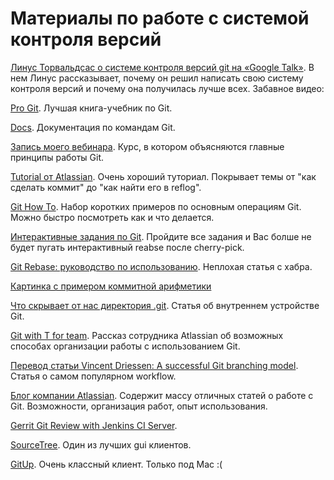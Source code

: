 # Материалы по работе с системой контроля версий 
[Линус Торвальдсаc о системе контроля версий git на «Google Talk»](http://lib.custis.ru/%D0%9B%D0%B8%D0%BD%D1%83%D1%81_%D0%A2%D0%BE%D1%80%D0%B2%D0%B0%D0%BB%D1%8C%D0%B4%D1%81_%D0%BE_GIT_%D0%BD%D0%B0_Google_Talks). В нем Линус рассказывает, почему он решил написать свою систему контроля версий и почему она получилась лучше всех. Забавное видео:

[Pro Git](https://git-scm.com/book/ru/v2/). Лучшая книга-учебник по Git.

[Docs](https://git-scm.com/docs). Документация по командам Git.

[Запись моего вебинара](https://vk.com/ashushunov?w=wall16805561_387%2Fall). Курс, в котором объясняются главные принципы работы Git. 

[Tutorial от Atlassian](https://www.atlassian.com/git/tutorials/). Очень хороший туториал. Покрывает темы от "как сделать коммит" до "как найти его в reflog".

[Git How To](https://githowto.com/ru). Набор коротких примеров по основным операциям Git. Можно быстро посмотреть как и что делается.

[Интерактивные задания по Git](http://learngitbranching.js.org/index.html). Пройдите все задания и Вас болше не будет пугать интерактивный reabse после cherry-pick.

[Git Rebase: руководство по использованию](https://habrahabr.ru/post/161009/). Неплохая статья с хабра.

[Картинка с примером коммитной арифметики](files/links_to_commits.png) 

[Что скрывает от нас директория .git](http://habrahabr.ru/post/143079/). Статья об внутреннем устройстве Git.

[Git with T for team](http://blogs.atlassian.com/2013/12/git-t-team/). Рассказ сотрудника Atlassian об возможных способах организации работы с использованием Git.

[Перевод статьи Vincent Driessen: A successful Git branching model](https://habrahabr.ru/post/106912/). Статья о самом популярном workflow.

[Блог компании Atlassian](http://blogs.atlassian.com/tag/git/). Содержит массу отличных статей о работе с Git. Возможности, организация работ, опыт использования.

[Gerrit Git Review with Jenkins CI Server](http://alblue.bandlem.com/2011/02/gerrit-git-review-with-jenkins-ci.html).

[SourceTree](https://www.sourcetreeapp.com/). Один из лучших gui клиентов.

[GitUp](http://gitup.co/). Очень классный клиент. Только под Mac :(
